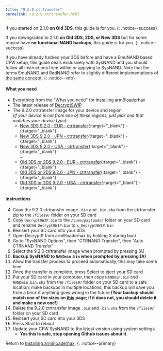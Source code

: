```yaml
---
title: "9.2.0 ctrtransfer"
permalink: /9.2.0-ctrtransfer.html
---
```


If you started on 2.1.0 **on Old 3DS**, this guide is for you.
{: .notice--success}

If you downgraded to 2.1.0 **on Old 3DS, 2DS, or New 3DS** but for some reason have **no functional NAND backups**, this guide is for you.
{: .notice--success}

If you have already hacked your 3DS before and have a EmuNAND based CFW setup, this guide deals exclusively with SysNAND and you should follow all instructions from within or applying to SysNAND. Note that the terms EmuNAND and RedNAND refer to slightly different implementations of [the same concept](http://3dbrew.org/wiki/NAND_Redirection).
{: .notice--info}

#### What you need

* Everything from the "What you need" for [Installing arm9loaderhax](installing-arm9loaderhax)
* The latest release of [Decrypt9WIP](https://github.com/d0k3/Decrypt9WIP/releases/latest)
* The 9.2.0 ctrtransfer image for your device and region     
*(if your device is not from one of these regions, just pick one that matches your device type)*:
  +    [New 3DS 9.2.0 - EUR - ctrtransfer](torrents/9.2.0-20E_ctrtransfer_n3ds.torrent){:target="_blank"} - [<i class="fa fa-magnet" aria-hidden="true"></i>](magnet:?xt=urn:btih:fed7bfeec0e52b42a77467cfb6ffd3e9dd2d5a70){:target="_blank"}   
  +    [New 3DS 9.2.0 - JPN - ctrtransfer](torrents/9.2.0-20J_ctrtransfer_n3ds.torrent){:target="_blank"} - [<i class="fa fa-magnet" aria-hidden="true"></i>](magnet:?xt=urn:btih:b22d67fd02b3b0e30ac991e451db0f2d32e7beca){:target="_blank"}     
  +    [New 3DS 9.2.0 - USA - ctrtransfer](torrents/9.2.0-20U_ctrtransfer_n3ds.torrent){:target="_blank"} - [<i class="fa fa-magnet" aria-hidden="true"></i>](magnet:?xt=urn:btih:985d47442dc470d1b9f908256bed041c63885f60){:target="_blank"}    
~
  +    [Old 3DS or 2DS 9.2.0 - EUR - ctrtransfer](torrents/9.2.0-20E_ctrtransfer_o3ds.torrent){:target="_blank"} - [<i class="fa fa-magnet" aria-hidden="true"></i>](magnet:?xt=urn:btih:8d6142313971b08f92257e7fb1c1d5689e34ed78){:target="_blank"}     
  +    [Old 3DS or 2DS 9.2.0 - JPN - ctrtransfer](torrents/9.2.0-20J_ctrtransfer_o3ds.torrent){:target="_blank"} - [<i class="fa fa-magnet" aria-hidden="true"></i>](magnet:?xt=urn:btih:24ad2b85e67013ef1f91178dca7ad2e40663b9b2){:target="_blank"}     
  +    [Old 3DS or 2DS 9.2.0 - USA - ctrtransfer](torrents/9.2.0-20U_ctrtransfer_o3ds.torrent){:target="_blank"} - [<i class="fa fa-magnet" aria-hidden="true"></i>](magnet:?xt=urn:btih:1dc79a2a0babb45497961888f369423a93135e2b){:target="_blank"}

#### Instructions

4. Copy the 9.2.0 ctrtransfer image `.bin` and `.bin.sha` from the ctrtransfer zip to the `/files9/` folder on your SD card
5. Copy `Decrypt9WIP.bin` to the `/luma/payloads/` folder on your SD card and rename `Decrypt9WIP.bin` to `x_Decrypt9WIP.bin`
6. Reinsert your SD card into your 3DS
7. Open Decrypt9 from arm9loaderhax by holding X during boot
8. Go to "SysNAND Options", then "CTRNAND Transfer", then "Auto CTRNAND Transfer"
9. Select the 9.2.0 ctrtransfer image when prompted by pressing (A)
10. **Backup SysNAND to `NANDmin.bin` when prompted by pressing (A)**
11. Allow the transfer process to proceed automatically, this may take some time
12. Once the transfer is complete, press Select to eject your SD card
13. Put your SD card in your computer, then copy `NANDmin.bin` and `NANDmin.bin.sha` from the `/files9/` folder on your SD card to a safe location; make backups in multiple locations; this backup will save you from a brick if anything goes wrong in the future **(Your backup should match one of the sizes on [this](nand-size) page; if it does not, you should delete it and make a new one!)**
14. Delete the 9.2.0 ctrtransfer image `.bin` and `.bin.sha` from the `/files9/` folder on your SD card
15. Reinsert your SD card into your 3DS
16. Press Start to reboot
17. Update your CFW SysNAND to the latest version using system settings
    + **Yes this is safe, stop opening Github issues about it.**

Return to [Installing arm9loaderhax](installing-arm9loaderhax).
{: .notice--primary}
